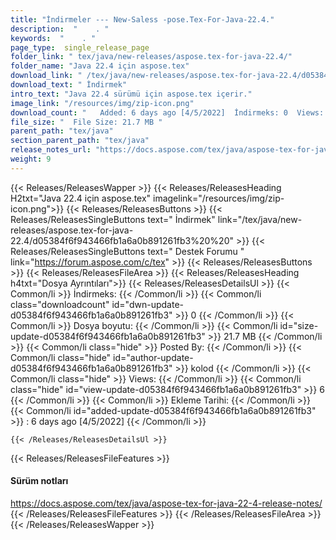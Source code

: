 ```yaml
---
title: "İndirmeler --- New-Saless -pose.Tex-For-Java-22.4." 
description:  "    . " 
keywords:  "    . " 
page_type:  single_release_page
folder_link: " tex/java/new-releases/aspose.tex-for-java-22.4/"
folder_name: "Java 22.4 için aspose.tex"
download_link: " /tex/java/new-releases/aspose.tex-for-java-22.4/d05384f6f943466fb1a6a0b891261fb3"
download_text: " İndirmek"
intro_text: "Java 22.4 sürümü için aspose.tex içerir."
image_link: "/resources/img/zip-icon.png"
download_count: "   Added: 6 days ago [4/5/2022]  İndirmeks: 0  Views: 5"
file_size: "  File Size: 21.7 MB "
parent_path: "tex/java"
section_parent_path: "tex/java"
release_notes_url: "https://docs.aspose.com/tex/java/aspose-tex-for-java-22-4-release-notes"
weight: 9
---
```


{{< Releases/ReleasesWapper >}}
  {{< Releases/ReleasesHeading H2txt="Java 22.4 için aspose.tex" imagelink="/resources/img/zip-icon.png">}}
  {{< Releases/ReleasesButtons >}}
    {{< Releases/ReleasesSingleButtons text=" İndirmek" link="/tex/java/new-releases/aspose.tex-for-java-22.4/d05384f6f943466fb1a6a0b891261fb3%20%20" >}}
    {{< Releases/ReleasesSingleButtons text=" Destek Forumu " link="https://forum.aspose.com/c/tex" >}}
  {{< Releases/ReleasesButtons >}}
  {{< Releases/ReleasesFileArea >}}
    {{< Releases/ReleasesHeading h4txt="Dosya Ayrıntıları">}}
    {{< Releases/ReleasesDetailsUl >}}
            {{< Common/li  >}} İndirmeks: {{< /Common/li >}} 
      {{< Common/li class="downloadcount" id="dwn-update-d05384f6f943466fb1a6a0b891261fb3" >}} 0 {{< /Common/li >}} 
      {{< Common/li  >}} Dosya boyutu: {{< /Common/li >}} 
      {{< Common/li id="size-update-d05384f6f943466fb1a6a0b891261fb3" >}} 21.7 MB {{< /Common/li >}} 
      {{< Common/li  class="hide" >}} Posted By: {{< /Common/li >}} 
      {{< Common/li class="hide" id="author-update-d05384f6f943466fb1a6a0b891261fb3" >}} kolod {{< /Common/li >}} 
      {{< Common/li class="hide"  >}} Views: {{< /Common/li >}} 
      {{< Common/li class="hide" id="view-update-d05384f6f943466fb1a6a0b891261fb3" >}} 6 {{< /Common/li >}} 
      {{< Common/li  >}} Ekleme Tarihi: {{< /Common/li >}} 
      {{< Common/li id="added-update-d05384f6f943466fb1a6a0b891261fb3" >}} : 6 days ago [4/5/2022] {{< /Common/li >}} 

    {{< /Releases/ReleasesDetailsUl >}}

  {{< Releases/ReleasesFileFeatures >}}
      <h4>Sürüm notları</h4><div><a href="https://docs.aspose.com/tex/java/aspose-tex-for-java-22-4-release-notes/">https://docs.aspose.com/tex/java/aspose-tex-for-java-22-4-release-notes/</a></div>
  {{< /Releases/ReleasesFileFeatures >}}
 {{< /Releases/ReleasesFileArea >}}
{{< /Releases/ReleasesWapper >}}


